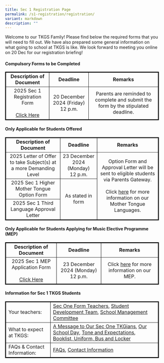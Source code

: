 ```yaml
---
title: Sec 1 Registration Page
permalink: /s1-registration/registration/
variant: markdown
description: ""
---
```

Welcome to our TKGS Family! Please find below the required forms that you will need to fill out. We have also prepared some general information on what going to school at TKGS is like. We look forward to meeting you online on 20 Dec for our registration briefing!

<h4>Compulsory Forms to be Completed</h4>
<table border="1" style="border-collapse: collapse; width: 100%; border: 2px solid black;">
    <tbody>
        <tr>
            <td style="font-weight: bold; text-align: center;">Description of Document</td>
            <td style="font-weight: bold; text-align: center;">Deadline</td>
            <td style="font-weight: bold; text-align: center;">Remarks</td>
        </tr>
        <tr>
            <td style="text-align: center; vertical-align: middle;">2025 Sec 1 Registration Form<br><br><a href="https://form.gov.sg/66f3567a3f815c0206eabf67" target="_blank" rel="noopener">Click Here</a></td>
            <td style="text-align: center; vertical-align: middle;">20 December 2024 (Friday)<br>12 p.m.</td>
            <td rowspan="3" style="text-align: center; vertical-align: middle;">Parents are reminded to complete and submit the form by the stipulated deadline.</td>
        </tr>
    </tbody>
</table>

<h4>Only Applicable for Students Offered</h4>
<table border="1" style="border-collapse: collapse; width: 100%; border: 2px solid black;">
    <tbody>
        <tr>
            <td style="font-weight: bold; text-align: center;">Description of Document</td>
            <td style="font-weight: bold; text-align: center;">Deadline</td>
            <td style="font-weight: bold; text-align: center;">Remarks</td>
        </tr>
        <tr>
            <td style="text-align: center; vertical-align: middle;">2025 Letter of Offer to take Subject(s) 
at a more Demanding Level </td>
            <td style="text-align: center; vertical-align: middle;">23 December 2024 (Monday)<br>12 p.m.</td>
            <td rowspan="3" style="text-align: center; vertical-align: middle;">Option Form and Approval Letter will be sent to eligible students via Parents Gateway.<br><br>Click <a href="https://drive.google.com/file/d/18PYfXVRwoSC7bsPqCbtN8p7b5GUTg9sc/view?usp=sharing" target="_blank" rel="noopener">here</a> for more information on our Mother Tongue Languages.</td>
        </tr>
        <tr>
            <td style="text-align: center; vertical-align: middle;">2025 Sec 1 Higher Mother Tongue Option Form</td>
					<td rowspan="2" style="text-align: center; vertical-align: middle;">As stated in form</td>
			</tr>
			<tr>
            <td style="text-align: center; vertical-align: middle;"> 2025 Sec 1 Third Language Approval Letter</td>
        </tr>
    </tbody>
</table>

<h4>Only Applicable for Students Applying for Music Elective Programme (MEP)</h4>
<table border="1" style="border-collapse: collapse; width: 100%; border: 2px solid black;">
    <tbody>
        <tr>
            <td style="font-weight: bold; text-align: center;">Description of Document</td>
            <td style="font-weight: bold; text-align: center;">Deadline</td>
            <td style="font-weight: bold; text-align: center;">Remarks</td>
        </tr>
        <tr>
            <td style="text-align: center; vertical-align: middle;">2025 Sec 1 MEP Application Form<br><br><a href="https://drive.google.com/file/d/1Yx371pnowsqdHTE6iyfHcWwn643FSlOm/view?usp=sharing" target="_blank" rel="noopener">Click Here</a></td>
            <td style="text-align: center; vertical-align: middle;">23 December 2024 (Monday) <br>12 p.m.</td>
            <td style="text-align: center; vertical-align: middle;">Click <a href="https://drive.google.com/file/d/1lrWj9SGaqvXPSLrDTGxhvn8lwWgBr5-u/view?usp=sharing" target="_blank" rel="noopener">here</a> for more information on our MEP.</td>
        </tr>
    </tbody>
</table>
<h4>Information for Sec 1 TKGS Students </h4>
<table border="1" style="border-collapse: collapse; width: 100%; border: 2px solid black;">
	<tbody>
		<tr>
			<td>Your teachers: </td>
			<td><a href="https://drive.google.com/file/d/10PpkMgBXvNrYXh06X4EJEg65bxCiIffc/view?usp=sharing" target="_blank" rel="noopener">Sec One Form Teachers</a>, <a href="https://drive.google.com/file/d/1TmPwa5mDSrZs_1GR2NtftPvZAOgPOlAe/view?usp=sharing" target="_blank" rel="noopener">Student Development Team</a>, <a href="https://drive.google.com/file/d/19u4QgyXJ5W2LirJ6EsIo4DZMhu3sFTRG/view?usp=sharing" target="_blank" rel="noopener">School Management Committee</a> </td>
		</tr>
		<tr>
			<td>What to expect at TKGS: </td>
			<td><a href="https://drive.google.com/file/d/1zavr-oNUcbLYTMBWJ3DOApw4xIvvbByR/view?usp=sharing" target="_blank" rel="noopener">A Message to Our Sec One TKGians</a>, <a href="https://drive.google.com/file/d/1wGSJJV8t9qsFgG0B4PFCr3VZJ73I5J5k/view?usp=drive_link" target="_blank" rel="noopener">Our School Day</a>, <a href="https://drive.google.com/file/d/1nlZD4cDrYWnrPmmCdUXEmMZCXkkcNPu7/view?usp=sharing" target="_blank" rel="noopener">Tone and Expectations</a>, <a href="/useful-links/booklist-uniform-bus-n-locker/" target="_blank" rel="noopener">Booklist, Uniform, Bus and Locker</a></td>
		</tr>
		<tr>
			<td>FAQs &amp; Contact Information: </td>
			<td><a href="https://drive.google.com/file/d/1hSla0notNjtOO2N50KXDo4HOBftFzoCj/view?usp=sharing" target="_blank" rel="noopener">FAQs</a>, <a href="/useful-links/contact-information" target="_blank" rel="noopener">Contact Information</a></td>
		</tr>
	</tbody>
</table>